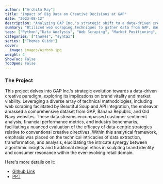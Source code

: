 ```yaml
---
author: ["Archita Ray"]
title: "Impact of Big Data on Creative Decisions at GAP"
date: "2023-08-12"
description: "Analyzing GAP Inc.'s strategic shift to a data-driven creative process, evaluating its impact on brand identity and market positioning"
summary: "Utilized web scraping techniques to gather data from GAP, Banana Republic, and Old Navy websites, leveraging customer reviews and financial reports to quantify the effectiveness of a data-driven approach versus a creative direction in brand strategy"
tags: ["Python","Data Analysis", "Web Scraping", "Market Positioning", "Beautifool Soup","Beautiful Soup", "API Integration"]
categories: ["themes", "syntax"]
series: ["Themes Guide"]
cover:
  image: images/Airbnb.jpg
weight: 4
ShowToc: False
TocOpen: False
---
```


### The Project

This project delves into GAP Inc.'s strategic evolution towards a data-driven creative paradigm, exploring its implications on brand vitality and market viability. Leveraging a diverse array of technical methodologies, including web scraping facilitated by Beautiful Soup and API integration, the endeavor amassed a comprehensive dataset from GAP, Banana Republic, and Old Navy websites. These data streams encompassed customer sentiment analysis, financial performance metrics, and industry benchmarks, facilitating a nuanced evaluation of the efficacy of data-centric strategies relative to conventional creative directives. Within this analytical framework, emphasis was placed on the technical intricacies of data extraction, transformation, and analysis, elucidating the intricate synergy between algorithmic insights and traditional design ethos in sculpting brand identity and consumer resonance within the ever-evolving retail domain.

Here's more details on it:
- [Github Link](https://github.com/archita612/Impact_of_Big_Data_on_Gap)
- [PPT](https://github.com/archita612/Impact_of_Big_Data_on_Gap/blob/main/WDA_Group14GapCase.pdf)